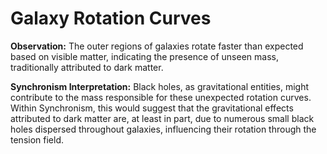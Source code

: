 # Galaxy Rotation Curves

**Observation:** The outer regions of galaxies rotate faster than
expected based on visible matter, indicating the presence of unseen
mass, traditionally attributed to dark matter.

**Synchronism Interpretation:** Black holes, as gravitational entities,
might contribute to the mass responsible for these unexpected rotation
curves. Within Synchronism, this would suggest that the gravitational
effects attributed to dark matter are, at least in part, due to numerous
small black holes dispersed throughout galaxies, influencing their
rotation through the tension field.